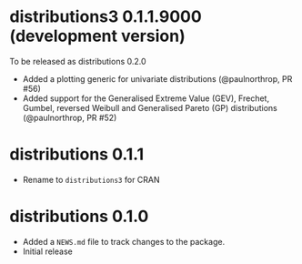 # distributions3 0.1.1.9000 (development version)
To be released as distributions 0.2.0


* Added a plotting generic for univariate distributions (@paulnorthrop, PR #56)
* Added support for the Generalised Extreme Value (GEV), Frechet, Gumbel, reversed Weibull and Generalised Pareto (GP) distributions (@paulnorthrop, PR #52)


# distributions 0.1.1

* Rename to `distributions3` for CRAN

# distributions 0.1.0

* Added a `NEWS.md` file to track changes to the package.
* Initial release

